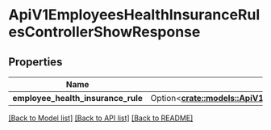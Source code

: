 # ApiV1EmployeesHealthInsuranceRulesControllerShowResponse

## Properties

Name | Type | Description | Notes
------------ | ------------- | ------------- | -------------
**employee_health_insurance_rule** | Option<[**crate::models::ApiV1EmployeesHealthInsuranceRuleSerializer**](ApiV1EmployeesHealthInsuranceRuleSerializer.md)> |  | [optional]

[[Back to Model list]](../README.md#documentation-for-models) [[Back to API list]](../README.md#documentation-for-api-endpoints) [[Back to README]](../README.md)


